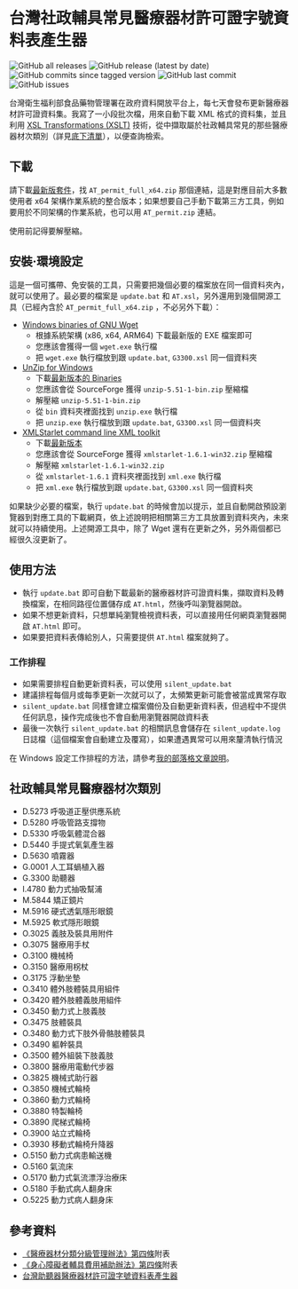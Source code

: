 # 台灣社政輔具常見醫療器材許可證字號資料表產生器
![GitHub all releases](https://img.shields.io/github/downloads/JediLin/Taiwan-Assistive-Technology-medical-device-permit-license-data-table-generator/total?style=for-the-badge)
![GitHub release (latest by date)](https://img.shields.io/github/v/release/JediLin/Taiwan-Assistive-Technology-medical-device-permit-license-data-table-generator?label=LATEST%20RELEASE&style=for-the-badge)
<br/>
![GitHub commits since tagged version](https://img.shields.io/github/commits-since/JediLin/Taiwan-Assistive-Technology-medical-device-permit-license-data-table-generator/latest?style=for-the-badge)
![GitHub last commit](https://img.shields.io/github/last-commit/JediLin/Taiwan-Assistive-Technology-medical-device-permit-license-data-table-generator?style=for-the-badge)
![GitHub issues](https://img.shields.io/github/issues/JediLin/Taiwan-Assistive-Technology-medical-device-permit-license-data-table-generator?style=for-the-badge)

台灣衛生福利部食品藥物管理署在政府資料開放平台上，每七天會發布更新醫療器材許可證資料集。我寫了一小段批次檔，用來自動下載 XML 格式的資料集，並且利用 [XSL Transformations (XSLT)](https://www.w3.org/TR/xslt/) 技術，從中擷取屬於社政輔具常見的那些醫療器材次類別（詳見[底下清單](#社政輔具常見醫療器材次類別)），以便查詢檢索。

## 下載

請下載[最新版套件](https://github.com/JediLin/Taiwan-Assistive-Technology-medical-device-permit-license-data-table-generator/releases/latest)，找 `AT_permit_full_x64.zip` 那個連結，這是對應目前大多數使用者 x64 架構作業系統的整合版本；如果想要自己手動下載第三方工具，例如要用於不同架構的作業系統，也可以用 `AT_permit.zip` 連結。

使用前記得要解壓縮。

## 安裝‧環境設定

這是一個可攜帶、免安裝的工具，只需要把幾個必要的檔案放在同一個資料夾內，就可以使用了。最必要的檔案是 `update.bat` 和 `AT.xsl`，另外還用到幾個開源工具（已經內含於 `AT_permit_full_x64.zip` ，不必另外下載）：

- [Windows binaries of GNU Wget](https://eternallybored.org/misc/wget/)
  - 根據系統架構 (x86, x64, ARM64) 下載最新版的 EXE 檔案即可
  - 您應該會獲得一個 `wget.exe` 執行檔
  - 把 `wget.exe` 執行檔放到跟 `update.bat`, `G3300.xsl` 同一個資料夾
- [UnZip for Windows](https://gnuwin32.sourceforge.net/packages/unzip.htm)
  - 下載[最新版本的 Binaries](https://gnuwin32.sourceforge.net/downlinks/unzip-bin-zip.php)
  - 您應該會從 SourceForge 獲得 `unzip-5.51-1-bin.zip` 壓縮檔
  - 解壓縮 `unzip-5.51-1-bin.zip`
  - 從 `bin` 資料夾裡面找到 `unzip.exe` 執行檔
  - 把 `unzip.exe` 執行檔放到跟 `update.bat`, `G3300.xsl` 同一個資料夾
- [XMLStarlet command line XML toolkit](https://sourceforge.net/projects/xmlstar/)
  - 下載[最新版本](https://sourceforge.net/projects/xmlstar/files/latest/download)
  - 您應該會從 SourceForge 獲得 `xmlstarlet-1.6.1-win32.zip` 壓縮檔
  - 解壓縮 `xmlstarlet-1.6.1-win32.zip`
  - 從 `xmlstarlet-1.6.1` 資料夾裡面找到 `xml.exe` 執行檔
  - 把 `xml.exe` 執行檔放到跟 `update.bat`, `G3300.xsl` 同一個資料夾

如果缺少必要的檔案，執行 `update.bat` 的時候會加以提示，並且自動開啟預設瀏覽器到對應工具的下載網頁，依上述說明把相關第三方工具放置到資料夾內，未來就可以持續使用。上述開源工具中，除了 Wget 還有在更新之外，另外兩個都已經很久沒更新了。

## 使用方法

- 執行 `update.bat` 即可自動下載最新的醫療器材許可證資料集，擷取資料及轉換檔案，在相同路徑位置儲存成 `AT.html`，然後呼叫瀏覽器開啟。
- 如果不想更新資料，只想單純瀏覽檢視資料表，可以直接用任何網頁瀏覽器開啟 `AT.html` 即可。
- 如果要把資料表傳給別人，只需要提供 `AT.html` 檔案就夠了。

### 工作排程

- 如果需要排程自動更新資料表，可以使用 `silent_update.bat`
- 建議排程每個月或每季更新一次就可以了，太頻繁更新可能會被當成異常存取
- `silent_update.bat` 同樣會建立檔案備份及自動更新資料表，但過程中不提供任何訊息，操作完成後也不會自動用瀏覽器開啟資料表
- 最後一次執行 `silent_update.bat` 的相關訊息會儲存在 `silent_update.log` 日誌檔（這個檔案會自動建立及覆寫），如果遭遇異常可以用來釐清執行情況

在 Windows 設定工作排程的方法，請參考[我的部落格文章說明](https://jedi.org/blog/archives/006434.html)。

## 社政輔具常見醫療器材次類別

- D.5273 呼吸道正壓供應系統
- D.5280 呼吸管路支撐物
- D.5330 呼吸氣體混合器
- D.5440 手提式氧氣產生器
- D.5630 噴霧器
- G.0001 人工耳蝸植入器
- G.3300 助聽器
- I.4780 動力式抽吸幫浦
- M.5844 矯正鏡片
- M.5916 硬式透氣隱形眼鏡
- M.5925 軟式隱形眼鏡
- O.3025 義肢及裝具用附件
- O.3075 醫療用手杖
- O.3100 機械椅
- O.3150 醫療用柺杖
- O.3175 浮動坐墊
- O.3410 體外肢體裝具用組件
- O.3420 體外肢體義肢用組件
- O.3450 動力式上肢義肢
- O.3475 肢體裝具
- O.3480 動力式下肢外骨骼肢體裝具
- O.3490 軀幹裝具
- O.3500 體外組裝下肢義肢
- O.3800 醫療用電動代步器
- O.3825 機械式助行器
- O.3850 機械式輪椅
- O.3860 動力式輪椅
- O.3880 特製輪椅
- O.3890 爬梯式輪椅
- O.3900 站立式輪椅
- O.3930 移動式輪椅升降器
- O.5150 動力式病患輸送機
- O.5160 氣流床
- O.5170 動力式氣流漂浮治療床
- O.5180 手動式病人翻身床
- O.5225 動力式病人翻身床

## 參考資料

- [《醫療器材分類分級管理辦法》第四條](https://law.moj.gov.tw/LawClass/LawSingle.aspx?pcode=L0030120&flno=4)附表
- [《身心障礙者輔具費用補助辦法》第四條](https://law.moj.gov.tw/LawClass/LawSingle.aspx?pcode=D0050060&flno=4)附表
- [台灣助聽器醫療器材許可證字號資料表產生器](https://github.com/JediLin/Taiwan-Hearing-Aids-permit-license-data-table-generator)
